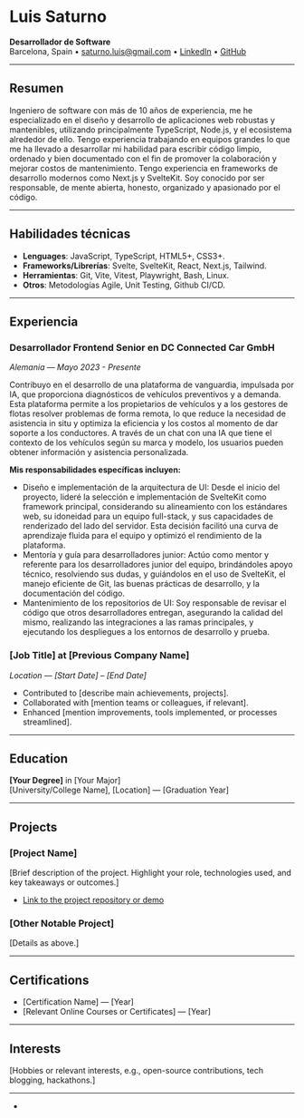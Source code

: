 # Luis Saturno

**Desarrollador de Software**  
Barcelona, Spain •
[saturno.luis@gmail.com](mailto:saturno.luis@gmail.com) •
[LinkedIn](https://www.linkedin.com/in/saturnoluis) •
[GitHub](https://github.com/saturnoluis)

---

## Resumen

Ingeniero de software con más de 10 años de experiencia, me he especializado en
el diseño y desarrollo de aplicaciones web robustas y mantenibles, utilizando
principalmente TypeScript, Node.js, y el ecosistema alrededor de ello. Tengo
experiencia trabajando en equipos grandes lo que me ha llevado a desarrollar mi
habilidad para escribir código limpio, ordenado y bien documentado con el fin de
promover la colaboración y mejorar costos de mantenimiento. Tengo experiencia en
frameworks de desarrollo modernos como Next.js y SvelteKit. Soy conocido por ser
responsable, de mente abierta, honesto, organizado y apasionado por el código.

---

## Habilidades técnicas
- **Lenguages**: JavaScript, TypeScript, HTML5+, CSS3+.
- **Frameworks/Librerías**: Svelte, SvelteKit, React, Next.js, Tailwind.
- **Herramientas**: Git, Vite, Vitest, Playwright, Bash, Linux.
- **Otros**: Metodologías Agile, Unit Testing, Github CI/CD.

---

## Experiencia

### Desarrollador Frontend Senior en DC Connected Car GmbH
*Alemania* — *Mayo 2023 - Presente*  

Contribuyo en el desarrollo de una plataforma de vanguardia, impulsada por IA,
que proporciona diagnósticos de vehículos preventivos y a demanda. Esta
plataforma permite a los propietarios de vehículos y a los gestores de flotas
resolver problemas de forma remota, lo que reduce la necesidad de asistencia in
situ y optimiza la eficiencia y los costos al momento de dar soporte a los
conductores.  A través de un chat con una IA que tiene el contexto de los
vehículos según su marca y modelo, los usuarios pueden obtener información y
asistencia personalizada.

**Mis responsabilidades específicas incluyen:**

* Diseño e implementación de la arquitectura de UI: Desde el inicio del
proyecto, lideré la selección e implementación de SvelteKit como framework
principal, considerando su alineamiento con los estándares web, su idoneidad
para un equipo full-stack, y sus capacidades de renderizado del lado del
servidor. Esta decisión facilitó una curva de aprendizaje fluida para el equipo
y optimizó el rendimiento de la plataforma.
* Mentoría y guía para desarrolladores junior: Actúo como mentor y referente
para los desarrolladores junior del equipo, brindándoles apoyo técnico,
resolviendo sus dudas, y guiándolos en el uso de SvelteKit, el manejo eficiente
de Git, las buenas prácticas de desarrollo, y la documentación del código.
* Mantenimiento de los repositorios de UI: Soy responsable de revisar el código
que otros desarrolladores entregan, asegurando la calidad del mismo, realizando
las integraciones a las ramas principales, y ejecutando los despliegues a los
entornos de desarrollo y prueba.

### [Job Title] at [Previous Company Name]
*Location* — *[Start Date] – [End Date]*  
- Contributed to [describe main achievements, projects].
- Collaborated with [mention teams or colleagues, if relevant].
- Enhanced [mention improvements, tools implemented, or processes streamlined].

---

## Education
**[Your Degree]** in [Your Major]  
[University/College Name], [Location] — [Graduation Year]

---

## Projects
### [Project Name]
[Brief description of the project. Highlight your role, technologies used, and key takeaways or outcomes.]
- [Link to the project repository or demo](#)

### [Other Notable Project]
[Details as above.]

---

## Certifications
- [Certification Name] — [Year]
- [Relevant Online Courses or Certificates] — [Year]

---

## Interests
[Hobbies or relevant interests, e.g., open-source contributions, tech blogging, hackathons.]

---

*
